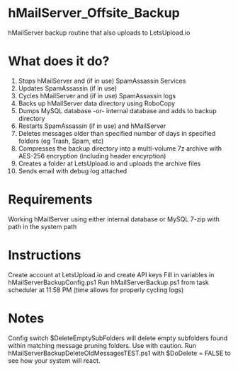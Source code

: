 # hMailServer_Offsite_Backup
 hMailServer backup routine that also uploads to LetsUpload.io
 
# What does it do?
 1) Stops hMailServer and (if in use) SpamAssassin Services
 2) Updates SpamAssassin (if in use)
 3) Cycles hMailServer and (if in use) SpamAssassin logs
 4) Backs up hMailServer data directory using RoboCopy
 5) Dumps MySQL database -or- internal database and adds to backup directory
 6) Restarts SpamAssassin (if in use) and hMailServer
 7) Deletes messages older than specified number of days in specified folders (eg Trash, Spam, etc)
 8) Compresses the backup directory into a multi-volume 7z archive with AES-256 encryption (including header encyrption)
 9) Creates a folder at LetsUpload.io and uploads the archive files
 10) Sends email with debug log attached

# Requirements
 Working hMailServer using either internal database or MySQL
 7-zip with path in the system path

# Instructions
 Create account at LetsUpload.io and create API keys
 Fill in variables in hMailServerBackupConfig.ps1
 Run hMailServerBackup.ps1 from task scheduler at 11:58 PM (time allows for properly cycling logs)
 
# Notes
 Config switch $DeleteEmptySubFolders will delete empty subfolders found within matching message pruning folders. Use with caution. Run hMailServerBackupDeleteOldMessagesTEST.ps1 with $DoDelete = FALSE to see how your system will react.